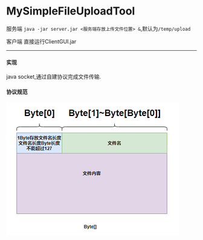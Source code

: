 # MySimpleFileUploadTool

服务端 `java -jar server.jar <服务端存放上传文件位置> &`,默认为`/temp/upload`

客户端 直接运行ClientGUI.jar

---------------
#### 实现

java socket,通过自建协议完成文件传输.

#### 协议规范
    
![协议规范](./img/Snipaste_2020-12-01_15-49-47.png)
    
    
    